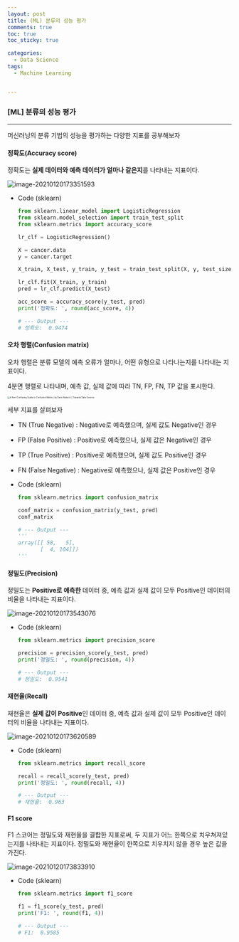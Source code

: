 ```yaml
---
layout: post
title: (ML) 분류의 성능 평가
comments: true
toc: true
toc_sticky: true

categories:
  - Data Science
tags: 
  - Machine Learning


---
```




### [ML] 분류의 성능 평가

---



머신러닝의 분류 기법의 성능을 평가하는 다양한 지표를 공부해보자



#### 정확도(Accuracy score)

정확도는 **실제 데이터와 예측 데이터가 얼마나 같은지**를 나타내는 지표이다. 

![image-20210120173351593](https://i.ibb.co/nsdkfPp/image-20210120173351593.png)



* Code (sklearn)

  ```python
  from sklearn.linear_model import LogisticRegression
  from sklearn.model_selection import train_test_split
  from sklearn.metrics import accuracy_score
  
  lr_clf = LogisticRegression()
  
  X = cancer.data
  y = cancer.target
  
  X_train, X_test, y_train, y_test = train_test_split(X, y, test_size=0.3, random_state=23)
  
  lr_clf.fit(X_train, y_train)
  pred = lr_clf.predict(X_test)
  
  acc_score = accuracy_score(y_test, pred)
  print('정확도: ', round(acc_score, 4))
  
  # --- Output ---
  # 정확도:  0.9474
  ```

  



#### 오차 행렬(Confusion matrix)

오차 행렬은 분류 모델의 예측 오류가 얼마나, 어떤 유형으로 나타나는지를 나타내는 지표이다.

4분면 행렬로 나타내며, 예측 값, 실제 값에 따라 TN, FP, FN, TP 값을 표시한다.

<img src="https://miro.medium.com/max/1800/1*M8ZLmY2FNXnCW1iex0SgKg.jpeg" alt="A Non-Confusing Guide to Confusion Matrix | by Dario Radečić | Towards Data  Science" style="zoom: 33%;" />

세부 지표를 살펴보자

* TN (True Negative) : Negative로 예측했으며, 실제 값도 Negative인 경우
* FP (False Positive) : Positive로 예측했으나, 실제 값은 Negative인 경우
* TP (True Positive) : Positive로 예측했으며, 실제 값도 Positive인 경우
* FN (False Negative) : Negative로 예측했으나, 실제 값은 Positive인 경우



* Code (sklearn)

  ```python
  from sklearn.metrics import confusion_matrix
  
  conf_matrix = confusion_matrix(y_test, pred)
  conf_matrix
  
  # --- Output ---
  '''
  array([[ 58,   5],
         [  4, 104]])
  '''
  ```

  

#### 정밀도(Precision)

정밀도는 **Positive로 예측한** 데이터 중, 예측 값과 실제 값이 모두 Positive인 데이터의 비율을 나타내는 지표이다.

![image-20210120173543076](https://i.ibb.co/wWf3Y6p/image-20210120173543076.png)



* Code (sklearn)

  ```python
  from sklearn.metrics import precision_score
  
  precision = precision_score(y_test, pred)
  print('정밀도: ', round(precision, 4))
  
  # --- Output ---
  # 정밀도:  0.9541
  ```

  

#### 재현율(Recall)

재현율은 **실제 값이 Positive**인 데이터 중, 예측 값과 실제 값이 모두 Positive인 데이터의 비율을 나타내는 지표이다.

![image-20210120173620589](https://i.ibb.co/3vvCqjC/image-20210120173620589.png)



* Code (sklearn)

  ```python
  from sklearn.metrics import recall_score
  
  recall = recall_score(y_test, pred)
  print('정밀도: ', round(recall, 4))
  
  # --- Output ---
  # 재현율:  0.963
  ```

  

#### F1 score

F1 스코어는 정밀도와 재현율을 결합한 지표로써, 두 지표가 어느 한쪽으로 치우쳐져있는지를 나타내는 지표이다. 정밀도와 재현율이 한쪽으로 치우치지 않을 경우 높은 값을 가진다.

![image-20210120173833910](https://i.ibb.co/VwrL2jt/image-20210120173833910.png)



* Code (sklearn)

  ```python
  from sklearn.metrics import f1_score
  
  f1 = f1_score(y_test, pred)
  print('F1: ', round(f1, 4))
  
  # --- Output ---
  # F1:  0.9585
  ```

  




